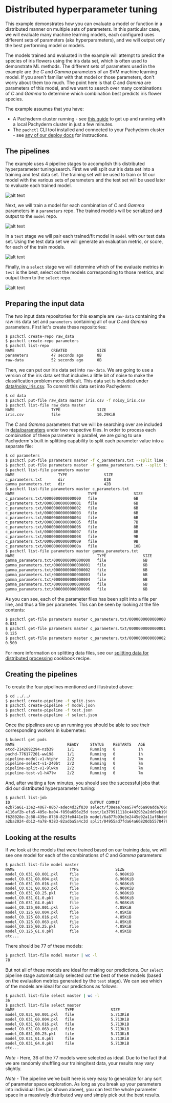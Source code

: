 # Distributed hyperparameter tuning

This example demonstrates how you can evaluate a model or function in a distributed manner on multiple sets of parameters.  In this particular case, we will evaluate many machine learning models, each configured uses different sets of parameters (aka hyperparameters), and we will output only the best performing model or models.

The models trained and evaluated in the example will attempt to predict the species of iris flowers using the iris data set, which is often used to demonstrate ML methods.  The different sets of parameters used in the example are the *C* and *Gamma* parameters of an SVM machine learning model.  If you aren't familiar with that model or those parameters, don't worry about them too much.  The point here is that *C* and *Gamma* are parameters of this model, and we want to search over many combinations of *C* and *Gamma* to determine which combination best predicts iris flower species.

The example assumes that you have:

- A Pachyderm cluster running - see [this guide](http://pachyderm.readthedocs.io/en/latest/getting_started/local_installation.html) to get up and running with a local Pachyderm cluster in just a few minutes.
- The `pachctl` CLI tool installed and connected to your Pachyderm cluster - see [any of our deploy docs](http://pachyderm.readthedocs.io/en/latest/deployment/deploy_intro.html) for instructions.

## The pipelines

The example uses 4 pipeline stages to accomplish this distributed hyperparameter tuning/search.  First we will split our iris data set into a training and test data set.  The training set will be used to train or fit our model with the various sets of parameters and the test set will be used later to evaluate each trained model.

![alt text](pipeline1.png)

Next, we will train a model for each combination of *C* and *Gamma* parameters in a `parameters` repo.  The trained models will be serialized and output to the `model` repo.

![alt text](pipeline2.png)

In a `test` stage we will pair each trained/fit model in `model` with our test data set.  Using the test data set we will generate an evaluation metric, or score, for each of the train models.

![alt text](pipeline3.png)

Finally, in a `select` stage we will determine which of the evaluate metrics in `test` is the best, select out the models corresponding to those metrics, and output them to the `select` repo.

![alt text](pipeline4.png)

## Preparing the input data

The two input data repositories for this example are `raw-data` containing the raw iris data set and `parameters` containing all of our *C* and *Gamma* parameters.  First let's create these repositories:

```sh
$ pachctl create-repo raw_data
$ pachctl create-repo parameters
$ pachctl list-repo
NAME                CREATED             SIZE                
parameters          47 seconds ago      0B                  
raw-data            52 seconds ago      0B
```

Then, we can put our iris data set into `raw-data`.  We are going to use a version of the iris data set that includes a little bit of noise to make the classification problem more difficult.  This data set is included under [data/noisy_iris.csv](data/noisy_iris.csv).  To commit this data set into Pachyderm:

```sh
$ cd data 
$ pachctl put-file raw_data master iris.csv -f noisy_iris.csv 
$ pachctl list-file raw_data master
NAME                TYPE                SIZE                
iris.csv            file                10.29KiB
```

The *C* and *Gamma* parameters that we will be searching over are included in [data/parameters](data/parameters) under two respective files.  In order to process each combination of these parameters in parallel, we are going to use Pachyderm's built in splitting capability to split each parameter value into a separate file:

```sh
$ cd parameters 
$ pachctl put-file parameters master -f c_parameters.txt --split line --target-file-datums 1 
$ pachctl put-file parameters master -f gamma_parameters.txt --split line --target-file-datums 1
$ pachctl list-file parameters master
NAME                   TYPE                SIZE                
c_parameters.txt       dir                 81B                 
gamma_parameters.txt   dir                 42B                 
$ pachctl list-file parameters master c_parameters.txt
NAME                                TYPE                SIZE                
c_parameters.txt/0000000000000000   file                6B                  
c_parameters.txt/0000000000000001   file                6B                  
c_parameters.txt/0000000000000002   file                6B                  
c_parameters.txt/0000000000000003   file                6B                  
c_parameters.txt/0000000000000004   file                6B                  
c_parameters.txt/0000000000000005   file                7B                  
c_parameters.txt/0000000000000006   file                8B                  
c_parameters.txt/0000000000000007   file                8B                  
c_parameters.txt/0000000000000008   file                9B                  
c_parameters.txt/0000000000000009   file                9B                  
c_parameters.txt/000000000000000a   file                10B                 
$ pachctl list-file parameters master gamma_parameters.txt
NAME                                    TYPE                SIZE                
gamma_parameters.txt/0000000000000000   file                6B                  
gamma_parameters.txt/0000000000000001   file                6B                  
gamma_parameters.txt/0000000000000002   file                6B                  
gamma_parameters.txt/0000000000000003   file                6B                  
gamma_parameters.txt/0000000000000004   file                6B                  
gamma_parameters.txt/0000000000000005   file                6B                  
gamma_parameters.txt/0000000000000006   file                6B
``` 

As you can see, each of the parameter files has been split into a file per line, and thus a file per parameter.  This can be seen by looking at the file contents:

```sh
$ pachctl get-file parameters master c_parameters.txt/0000000000000000
0.031
$ pachctl get-file parameters master c_parameters.txt/0000000000000001
0.125
$ pachctl get-file parameters master c_parameters.txt/0000000000000002
0.500
```

For more information on splitting data files, see our [splitting data for distributed processing](http://pachyderm.readthedocs.io/en/latest/cookbook/splitting.html) cookbook recipe.

## Creating the pipelines

To create the four pipelines mentioned and illustrated above:

```sh
$ cd ../../
$ pachctl create-pipeline -f split.json 
$ pachctl create-pipeline -f model.json
$ pachctl create-pipeline -f test.json 
$ pachctl create-pipeline -f select.json
```

Once the pipelines are up an running you should be able to see their corresponding workers in kubernetes:

```sh
$ kubectl get pods
NAME                       READY     STATUS    RESTARTS   AGE
etcd-2142892294-nzb39      1/1       Running   0          1h
pachd-776177201-ww198      1/1       Running   0          1h
pipeline-model-v1-htphr    2/2       Running   0          7m
pipeline-select-v1-240bt   2/2       Running   0          7m
pipeline-split-v1-9lwkn    2/2       Running   0          7m
pipeline-test-v1-h47lw     2/2       Running   0          7m
```

And, after waiting a few minutes, you should see the successful jobs that did our distributed hyperparameter tuning:

```sh
$ pachctl list-job
ID                                   OUTPUT COMMIT                           STARTED            DURATION           RESTART PROGRESS    DL       UL       STATE            
e2b75a61-13e2-4067-88b7-adec4d32f830 select/f38eae7cea574fc6a90adda706d4714e 18 seconds ago     Less than a second 0       1 + 0 / 1   243.2KiB 82.3KiB  success 
4116af2b-efa5-405e-ba04-f850a656e25d test/1e379911118c4492932a2dd9eb198e9a   About a minute ago About a minute     0       77 + 0 / 77 400.3KiB 924B     success 
f628028e-2c88-439e-8738-823fe0441e1b model/6a877b93e3e2445e92a11af8bde6dddf  3 minutes ago      About a minute     0       77 + 0 / 77 635.1KiB 242.3KiB success 
a2ba2024-db12-4a78-9383-82adba5a4c3d split/04955ad7fda64a66820db5578478c1d6  5 minutes ago      Less than a second 0       1 + 0 / 1   10.29KiB 10.29KiB success
```

## Looking at the results

If we look at the models that were trained based on our training data, we will see one model for each of the combinations of *C* and *Gamma* parameters:

```sh
$ pachctl list-file model master
NAME                        TYPE                SIZE                
model_C0.031_G0.001.pkl     file                6.908KiB            
model_C0.031_G0.004.pkl     file                6.908KiB            
model_C0.031_G0.016.pkl     file                6.908KiB            
model_C0.031_G0.063.pkl     file                6.908KiB            
model_C0.031_G0.25.pkl      file                6.908KiB            
model_C0.031_G1.0.pkl       file                6.908KiB            
model_C0.031_G4.0.pkl       file                6.908KiB            
model_C0.125_G0.001.pkl     file                4.85KiB             
model_C0.125_G0.004.pkl     file                4.85KiB             
model_C0.125_G0.016.pkl     file                4.85KiB             
model_C0.125_G0.063.pkl     file                4.85KiB             
model_C0.125_G0.25.pkl      file                4.85KiB             
model_C0.125_G1.0.pkl       file                4.85KiB
etc...
``` 

There should be 77 of these models:

```sh
$ pachctl list-file model master | wc -l
78
```

But not all of these models are ideal for making our predictions. Our `select` pipeline stage automatically selected out the best of these models (based on the evaluation metrics generated by the `test` stage). We can see which of the models are ideal for our predictions as follows:

```sh
$ pachctl list-file select master | wc -l
36
$ pachctl list-file select master
NAME                      TYPE                SIZE
model_C0.031_G0.001.pkl   file                5.713KiB
model_C0.031_G0.004.pkl   file                5.713KiB
model_C0.031_G0.016.pkl   file                5.713KiB
model_C0.031_G0.063.pkl   file                5.713KiB
model_C0.031_G0.25.pkl    file                5.713KiB
model_C0.031_G1.0.pkl     file                5.713KiB
model_C0.031_G4.0.pkl     file                5.713KiB
etc...
``` 

*Note* - Here, 36 of the 77 models were selected as ideal. Due to the fact that we are randomly shuffling our training/test data, your results may vary slightly.

*Note* - The pipeline we've built here is very easy to generalize for any sort of parameter space exploration. As long as you break up your parameters into individual files (as shown above), you can test the whole parameter space in a massively distributed way and simply pick out the best results. 
